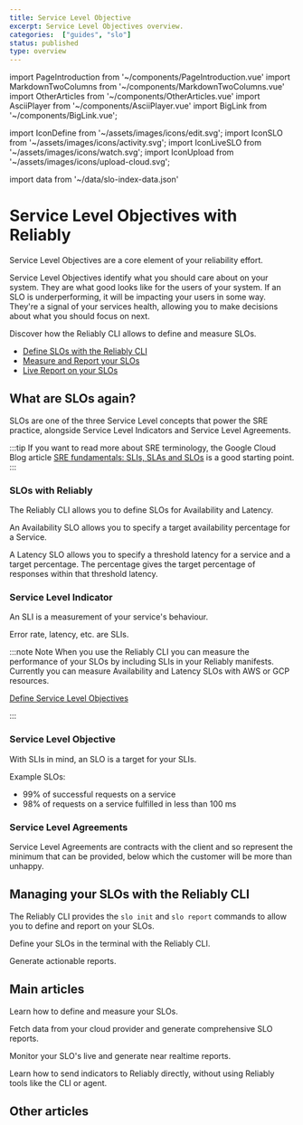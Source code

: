 ```yaml
---
title: Service Level Objective
excerpt: Service Level Objectives overview.
categories:  ["guides", "slo"]
status: published
type: overview
---
```

import PageIntroduction from '~/components/PageIntroduction.vue'
import MarkdownTwoColumns from '~/components/MarkdownTwoColumns.vue'
import OtherArticles from '~/components/OtherArticles.vue'
import AsciiPlayer from '~/components/AsciiPlayer.vue'
import BigLink from '~/components/BigLink.vue';

import IconDefine from '~/assets/images/icons/edit.svg';
import IconSLO from '~/assets/images/icons/activity.svg';
import IconLiveSLO from '~/assets/images/icons/watch.svg';
import IconUpload from '~/assets/images/icons/upload-cloud.svg';

import data from '~/data/slo-index-data.json'

# Service Level Objectives with Reliably

<PageIntroduction>

  Service Level Objectives are a core element of your reliability effort.

  Service Level Objectives identify what you should care about on your system. They are what good looks like for the users of your system. If an SLO is underperforming, it will be impacting your users in some way.
  They're a signal of your services health, allowing you to make decisions about what you should focus on next.

  Discover how the Reliably CLI allows to define and measure SLOs.

</PageIntroduction>

* [Define SLOs with the Reliably CLI]
* [Measure and Report your SLOs]
* [Live Report on your SLOs]

[Define SLOs with the Reliably CLI]: /docs/guides/slo/define-slos/
[Measure and Report your SLOs]: /docs/guides/slo/slo-reports/
[Live Report on your SLOs]: /docs/guides/slo/live-reporting/

## What are SLOs again?

SLOs are one of the three Service Level concepts that power the SRE practice,
alongside Service Level Indicators and Service Level Agreements.

:::tip
If you want to read more about SRE terminology, the Google Cloud Blog
article <a href="https://cloud.google.com/blog/products/devops-sre/sre-fundamentals-slis-slas-and-slos" target="_blank" rel="noopener noreferer">SRE fundamentals: SLIs, SLAs and SLOs</a> is a good starting point.
:::

### SLOs with Reliably

The Reliably CLI allows you to define SLOs for Availability and Latency.

An Availability SLO allows you to specify a target availability percentage for a Service.

A Latency SLO allows you to specify a threshold latency for a service and a target percentage. The percentage gives the target percentage of responses within that threshold latency.

### Service Level Indicator

An SLI is a measurement of your service's behaviour.

Error rate, latency, etc.
are SLIs.

:::note Note
  When you use the Reliably CLI you can measure the performance of your SLOs by including SLIs in your Reliably manifests. Currently you can measure Availability and Latency SLOs with AWS or GCP resources.

  [Define Service Level Objectives]

:::

[Define Service Level Objectives]: /docs/guides/slo/define-slos/

### Service Level Objective

With SLIs in mind, an SLO is a target for your SLIs.

Example SLOs:

* 99% of successful requests on a service
* 98% of requests on a service fulfilled in less than 100 ms

### Service Level Agreements

Service Level Agreements are contracts with the client and so represent the minimum that can be provided, below which the customer will be more than unhappy.

## Managing your SLOs with the Reliably CLI

The Reliably CLI provides the  `slo init` and `slo report` commands to allow you to define and report on your SLOs.

Define your SLOs in the terminal with the Reliably CLI.
<AsciiPlayer id="409008" />

Generate actionable reports.
<AsciiPlayer id="409053" />

## Main articles

<MarkdownTwoColumns>
  <BigLink to="/guides/slo/define-slos/" :external="false" :dark="true">
    <template v-slot:header>
      Define your Service Level Objectives
    </template>
    <template v-slot:icon>
      <IconDefine />
    </template>
    <p>Learn how to define and measure your SLOs.</p>
  </BigLink>
  <BigLink to="/guides/slo/slo-reports/" :external="false" :dark="true">
    <template v-slot:header>
      Generate SLO reports
    </template>
    <template v-slot:icon>
      <IconSLO />
    </template>
    <p>Fetch data from your cloud provider and generate comprehensive SLO reports.</p>
  </BigLink>
  <BigLink to="/guides/slo/live-reporting/" :external="false" :dark="true">
    <template v-slot:header>
      Live SLO reports
    </template>
    <template v-slot:icon>
      <IconLiveSLO />
    </template>
    <p>Monitor your SLO's live and generate near realtime reports.</p>
  </BigLink>
  <BigLink to="/guides/slo/sending-custom-indicators/" :external="false" :dark="true">
    <template v-slot:header>
      Send Custom Indicators
    </template>
    <template v-slot:icon>
      <IconUpload />
    </template>
    <p>Learn how to send indicators to Reliably directly, without using Reliably tools like the CLI or agent.</p>
  </BigLink>
</MarkdownTwoColumns>

## Other articles

<OtherArticles :links="data.links" />

